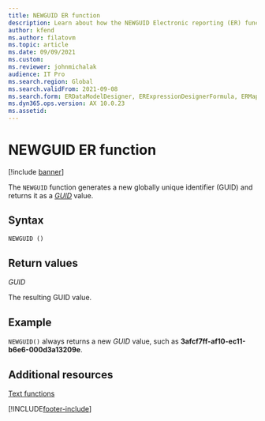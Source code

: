 ```yaml
---
title: NEWGUID ER function
description: Learn about how the NEWGUID Electronic reporting (ER) function is used, including syntax strings, return values, and examples.
author: kfend
ms.author: filatovm
ms.topic: article
ms.date: 09/09/2021
ms.custom: 
ms.reviewer: johnmichalak
audience: IT Pro
ms.search.region: Global
ms.search.validFrom: 2021-09-08
ms.search.form: ERDataModelDesigner, ERExpressionDesignerFormula, ERMappedFormatDesigner, ERModelMappingDesigner
ms.dyn365.ops.version: AX 10.0.23
ms.assetid: 
---
```


# NEWGUID ER function

[!include [banner](../includes/banner.md)]

The `NEWGUID` function generates a new globally unique identifier (GUID) and returns it as a *[GUID](er-formula-supported-data-types-primitive.md#guid)* value.

## Syntax

```vb
NEWGUID ()
```

## Return values

*GUID*

The resulting GUID value.

## Example

`NEWGUID()` always returns a new *GUID* value, such as **3afcf7ff-af10-ec11-b6e6-000d3a13209e**.

## Additional resources

[Text functions](er-functions-category-text.md)

[!INCLUDE[footer-include](../../../includes/footer-banner.md)]
